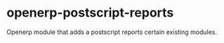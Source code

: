openerp-postscript-reports
==========================

Openerp module that adds a postscript reports certain existing modules.
